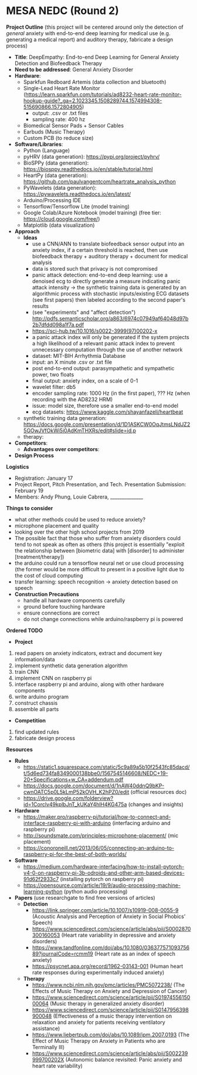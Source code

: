 # MESA NEDC (Round 2)
**Project Outline** (this project will be centered around only the detection of *general* anxiety with end-to-end deep learning for medical use (e.g. generating a medical report) and auditory therapy, fabricate a design process)
  - **Title**: DeepEmpathy: End-to-end Deep Learning for General Anxiety Detection and Biofeedback Therapy 
  - **Need to be addressed**: General Anxiety Disorder
  - **Hardware**: 
    - Sparkfun Redboard Artemis (data collection and bluetooth)
    - Single-Lead Heart Rate Monitor (https://learn.sparkfun.com/tutorials/ad8232-heart-rate-monitor-hookup-guide?_ga=2.1023345.1508289744.1574994308-515690866.1572804905)
      - output: .csv or .txt files
      - sampling rate: 400 hz
    - Biomedical Sensor Pads + Sensor Cables
    - Earbuds (Music Therapy)
    - Custom PCB (to reduce size)
  - **Software/Libraries**: 
    - Python (Language)
    - pyHRV (data generation): https://pypi.org/project/pyhrv/
    - BioSPPy (data generation): https://biosppy.readthedocs.io/en/stable/tutorial.html
    - HeartPy (data generation): https://github.com/paulvangentcom/heartrate_analysis_python
    - PyWavelets (data generation): https://pywavelets.readthedocs.io/en/latest/
    - Arduino/Processing IDE
    - Tensorflow/Tensorflow Lite (model training)
    - Google Colab/Azure Notebook (model training) (free tier: https://cloud.google.com/free/)
    - Matplotlib (data visualization)
  - **Approach**
    - **Ideas**
      - use a CNN/ANN to translate biofeedback sensor output into an anxiety index, if a certain threshold is reached, then use biofeedback therapy + auditory therapy + document for medical analysis
      - data is stored such that privacy is not compromised
      - panic attack detection: end-to-end deep learning: use a denoised ecg to directly generate a measure indicating panic attack intensity -> the synthetic training data is generated by an algorithmic process with stochastic inputs/existing ECG datasets (see first papers) then labeled according to the second paper's results
      - (see "experiments" and "affect detection") http://pdfs.semanticscholar.org/a863/6974c07949af64048d97b2b7dfdd098a1f7a.pdf
      - https://sci-hub.tw/10.1016/s0022-3999(97)00202-x
      - a panic attack index will only be generated if the system projects a high likelihood of a relevant panic attack index to prevent unnecessary computation through the use of another network
      - dataset: MIT-BIH Arrhythmia Database
      - input: an X minute .csv or .txt file
      - post end-to-end output: parasympathetic and sympathetic power, two floats
      - final output: anxiety index, on a scale of 0-1
      - wavelet filter: db5
      - encoder sampling rate: 1000 Hz (in the first paper), ??? Hz (when recording with the AD8232 HRM)
      - issue: model size, therefore use a smaller end-to-end model
      - ecg datasets: https://www.kaggle.com/shayanfazeli/heartbeat
    - synthetic training data generation: https://docs.google.com/presentation/d/1D1ASKCW0OqJtmsLNdJZ25GOwJVfOkWi5i0AdKmTHXRs/edit#slide=id.p
    - therapy: 
  - **Competitors**:
    - **Advantages over competitors**:
  - **Design Process**
  
**Logistics**
  - Registration: January 17
  - Project Report, Pitch Presentation, and Tech. Presentation Submission: February 19
  - Members: Andy Phung, Louie Cabrera, ______________
      
**Things to consider**
  - what other methods could be used to reduce anxiety?
  - microphone placement and quality
  - looking over the other high school projects from 2019
  - The possible fact that those who suffer from anxiety disorders could tend to not speak as often as others (this project is essentially "exploit the relationship between [biometric data] with [disorder] to administer [treatment/therapy])
  - the arduino could run a tensorflow neural net or use cloud processing (the former would be more difficult to present in a positive light due to the cost of cloud computing
  - transfer learning: speech recognition -> anxiety detection based on speech
  - **Construction Precautions**
    - handle all hardware components carefully
    - ground before touching hardware
    - ensure connections are correct
    - do not change connections while arduino/raspberry pi is powered
    
 **Ordered TODO**
 - **Project**
  1. read papers on anxiety indicators, extract and document key information/data
  2. implement synthetic data generation algorithm
  3. train CNN
  4. implement CNN on raspberry pi
  5. interface raspberry pi and arduino, along with other hardware components
  6. write arduino program
  7. construct chassis
  8. assemble all parts
 - **Competition**
  1. find updated rules
  2. fabricate design process
  
**Resources**
  - **Rules**
    - https://static1.squarespace.com/static/5c9a89a5b10f2543fc85dacd/t/5d6ed734fa8349000138bbe0/1567545146608/NEDC+19-20+Specifications+w_CA+addendum.pdf
    - https://docs.google.com/document/d/1nAW40ddnQ9bKP-cwnOATC5p0L5kLmP52kOVH_K2hPZ0/edit (official resources doc)
    - https://drive.google.com/folderview?id=1Corclv49kplbJnT_kUKaY4hlH4KG475a (changes and insights)
  - **Hardware**
    - https://maker.pro/raspberry-pi/tutorial/how-to-connect-and-interface-raspberry-pi-with-arduino (interfacing arduino and raspberry pi)
    - http://soundsmate.com/principles-microphone-placement/ (mic placement)
    - https://conoroneill.net/2013/06/05/connecting-an-arduino-to-raspberry-pi-for-the-best-of-both-worlds/
  - **Software**
    - https://medium.com/hardware-interfacing/how-to-install-pytorch-v4-0-on-raspberry-pi-3b-odroids-and-other-arm-based-devices-91d62f2933c7 (installing pytorch on raspberry pi)
    - https://opensource.com/article/19/9/audio-processing-machine-learning-python (python audio processing)
  - **Papers** (use researchgate to find free versions of articles)
    - **Detection**
      - https://link.springer.com/article/10.1007/s10919-008-0055-9 (Acoustic Analysis and Perception of Anxiety in Social Phobics’ Speech)
      - https://www.sciencedirect.com/science/article/abs/pii/S0002870300160053 (Heart rate variability in depressive and anxiety disorders)
      - https://www.tandfonline.com/doi/abs/10.1080/03637757109375689?journalCode=rcmm19 (Heart rate as an index of speech anxiety)
      - https://psycnet.apa.org/record/1962-03143-001 (Human heart rate responses during experimentally induced anxiety)
    - **Therapy**
      - https://www.ncbi.nlm.nih.gov/pmc/articles/PMC5072238/ (The Effects of Music Therapy on Anxiety and Depression of Cancer)
      - https://www.sciencedirect.com/science/article/pii/S0197455615000064 (Music therapy in generalized anxiety disorder)
      - https://www.sciencedirect.com/science/article/pii/S0147956398900048 (Effectiveness of a music therapy intervention on relaxation and anxiety for patients receiving ventilatory assistance)
      - https://www.liebertpub.com/doi/abs/10.1089/jpm.2007.0193 (The Effect of Music Therapy on Anxiety in Patients who are Terminally Ill)
      - https://www.sciencedirect.com/science/article/abs/pii/S002239999700202X (Autonomic balance revisited: Panic anxiety and heart rate variability)

  
  
